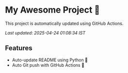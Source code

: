 # My Awesome Project 🚀

This project is automatically updated using GitHub Actions.

_Last updated: 2025-04-24 01:08:34 IST_

## Features
- Auto-update README using Python 🐍
- Auto Git push with GitHub Actions 🤖
